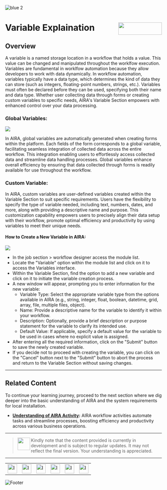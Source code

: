 ![blue 2](https://github.com/airacommunity/AIRA-User-Guide/assets/153823636/d8d04150-3b32-4b48-8485-07dc3c67fbaa)
# Variable Explaination  <img align="right" width="140" height="40" src="https://github.com/airacommunity/AIRA-User-Guide-Images/blob/main/ARIA%20Logo%202.png?raw=true">

## Overview
A variable is a named storage location in a workflow that holds a value. This value can be changed and manipulated throughout the worklfow execution. Variables are fundamental in worklfow automation because they allow developers to work with data dynamically. In workflow automation, variables typically have a data type, which determines the kind of data they can store (such as integers, floating-point numbers, strings, etc.). Variables must often be declared before they can be used, specifying both their name and data type. Whether user collecting data through forms or creating custom variables to specific needs, AIRA's Variable Section empowers with enhanced control over your data processing.

### Global Variables:

![](https://lh7-us.googleusercontent.com/-dgoO69n8q2NnFry8gCYoGxZi2L6MAxzUdsVSSy0JDNHuSX6-Pb-VQ0e4_DoXOHjS9HF1WHW_1J63r2Uyem1iacyp1usvjTvjdFox9KLTSFVNqEvxugEEtsfOAZlCIjmga871zHuN3cy7h8LBpghMLY)

In AIRA, global variables are automatically generated when creating forms within the platform. Each fields of the form corresponds to a global variable, facilitating seamless integration of collected data across the entire workflow. This integration enabling users to effortlessly access collected data and streamline data handling processes. Global variables enhance overall efficiency by ensuring that data collected through forms is readily available for use throughout the workflow.

### Custom Variable:

In AIRA, custom variables are user-defined variables created within the Variable Section to suit specific requirements. Users have the flexibility to specify the type of variable needed, including text, numbers, dates, and more, along with providing a descriptive name and purpose. This customization capability empowers users to precisely align their data setup with their workflow, promote optimal efficiency and productivity by using variables to meet their unique needs.

#### How to Create a New Variable in AIRA:

![](https://lh7-us.googleusercontent.com/tJDFDFUPsUpjdvMM022K0cOSM9h-j6yKquoGpQzXtqRvJRtJDmX8PHkG6CjOvHXEnNnOrLwuh0tm78HhN5ykAJIvKsc6tnUnqYxjpMj6l0GSlUkIABD4iTFjMVEQRVMCqsdpdMrVJg8wP7hsOIS8myA)

- In the job section > workflow designer access the module list.
- Locate the "Variable" option within the module list and click on it to access the Variables interface.
- Within the Variable Section, find the option to add a new variable and click on it to initiate the variable creation process.
- A new window will appear, prompting you to enter information for the new variable:
  - Variable Type: Select the appropriate variable type from the options available in AIRA (e.g., string, integer, float, boolean, datetime, grid, array, file, multiple files, object).
  - Name: Provide a descriptive name for the variable to identify it within your workflow.
  - Description: Optionally, provide a brief description or purpose statement for the variable to clarify its intended use.
  - Default Value: If applicable, specify a default value for the variable to be used in cases where no explicit value is assigned.
- After entering all the required information, click on the "Submit" button to save the newly created variable.
- If you decide not to proceed with creating the variable, you can click on the "Cancel" button next to the "Submit" button to abort the process and return to the Variable Section without saving changes.

----

## Related Content

To continue your learning journey, proceed to the next section where we dig deeper into the basic understanding of AIRA and the system requirements for local installation.

- **[Understanding of AIRA Activity](https://github.com/airacommunity/AIRA-User-Guide/blob/main/D.%20Understanding%20of%20AIRA.md):** AIRA workflow activities automate tasks and streamline processes, boosting efficiency and productivity across various business operations.

----

> <img align="left" width="40" height="40" src="https://github.com/airacommunity/AIRA-User-Guide-Images/blob/main/icon-caution.jpg?raw=true"> Kindly note that the content provided is currently in development and is subject to regular updates. It may not reflect the final version. Your understanding is appreciated.

----

<table border="0" align="center">
  <tr>
    <td><a href="https://aira.fr/"><img src="https://github.com/airacommunity/AIRA-User-Guide-Images/blob/main/icon%20-%20web.png?raw=true" alt="Image 5" width="30" height="30"></a></td>
    <td><a href="https://www.linkedin.com/company/aira-rpa/"><img src="https://github.com/airacommunity/AIRA-User-Guide-Images/blob/main/icon%20-%20linkedin.png?raw=true" alt="Image 1" width="30" height="30"></a></td>
    <td><a href="https://in.pinterest.com/connect_aira/"><img src="https://github.com/airacommunity/AIRA-User-Guide-Images/blob/main/icon%20-%20pinterest.png?raw=true" alt="Image 2" width="30" height="30"></a></td>
    <td><a href="https://www.youtube.com/channel/UCHHCcwQrx-_19sAhu-2R4ww"><img src="https://github.com/airacommunity/AIRA-User-Guide-Images/blob/main/icon%20-%20youtube.png?raw=true" alt="Image 3" width="30" height="30"></a></td>
    <td><a href="https://twitter.com/Aira_RPA"><img src="https://github.com/airacommunity/AIRA-User-Guide-Images/blob/main/icon%20-%20twitter.png?raw=true" alt="Image 4" width="30" height="30"></a></td>
    <td><a href="mailto:connect@aira.fr"><img src="https://github.com/airacommunity/AIRA-User-Guide-Images/blob/main/icon%20-%20gmail.png?raw=true" alt="Image 6" width="30" height="30"></a></td>
  </tr>
</table>


![Footer](https://github.com/airacommunity/AIRA-User-Guide/assets/153823636/6bb25f04-ad9c-476c-b653-c3c1dac1a868)
